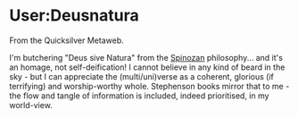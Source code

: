 
# User:Deusnatura

From the Quicksilver Metaweb.

I'm butchering "Deus sive Natura" from the [Spinozan](/spinoza) philosophy...
and it's an homage, not self-deification!
I cannot believe in any kind of beard in the sky - but I can appreciate the (multi/uni)verse as a coherent, glorious (if terrifying) and worship-worthy whole. Stephenson books mirror that to me - the flow and tangle of information is included, indeed prioritised, in my world-view.
